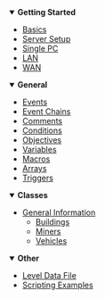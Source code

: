 <!-- docs/_sidebar.md -->

<details open>
<summary><b>Getting Started</b></summary>

- [Basics](README)
- [Server Setup](_pages/setup0)
 - [Single PC](_pages/setup1)
 - [LAN](_pages/setup2)
 - [WAN](_pages/setup3)
	
</details>

<details open>
<summary><b>General</b></summary>

- [Events](_pages/Events)
- [Event Chains](_pages/EventChains)
- [Comments](_pages/Comments)
- [Conditions](_pages/Conditions)
- [Objectives](_pages/Objectives)
- [Variables](_pages/Variables)
 - [Macros](_pages/Macros)
 - [Arrays](_pages/Arrays)
- [Triggers](_pages/Triggers)

</details>

<details open>
<summary><b>Classes</b></summary>

- [General Information](_pages/Classes)
	- [Buildings](_pages/ClassesBuildings)
	- [Miners](_pages/ClassesMiners)
	- [Vehicles](_pages/ClassesVehicles)

</details>

<details open>
<summary><b>Other</b></summary>

- [Level Data File](_pages/LevelDataFile)
- [Scripting Examples](_pages/ScriptingExamples)

</details>

